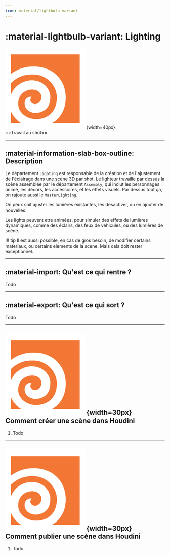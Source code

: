 ```yaml
---
icon: material/lightbulb-variant
---
```


# :material-lightbulb-variant: Lighting

![Houdini_icon](../assets/icons/houdini.png){width=40px}
<br>
==Travail au shot==

------

## :material-information-slab-box-outline: Description

Le département `Lighting` est responsable de la création et de l'ajustement de l'éclairage dans une scène 3D par shot. Le lighteur travaille par dessus la scène assemblée par le département `Assembly`, qui inclut les personnages animé, les décors, les accessoires, et les effets visuels. Par dessus tout ça, on rajoute aussi le `MasterLighting`.

On peux soit ajuster les lumières existantes, les desactiver, ou en ajouter de nouvelles. 

Les lights peuvent etre animées, pour simuler des effets de lumières dynamiques, comme des éclairs, des feux de véhicules, ou des lumières de scène.

!!! tip
    Il est aussi possible, en cas de gros besoin, de modifier certains materiaux, ou certains elements de la scene. Mais cela doit rester exceptionnel.

------

## :material-import: Qu'est ce qui rentre ?

Todo

------

## :material-export: Qu'est ce qui sort ?

Todo

------

## ![Houdini_icon](../assets/icons/houdini.png){width=30px} Comment créer une scène dans Houdini

1. Todo

------

## ![Houdini_icon](../assets/icons/houdini.png){width=30px} Comment publier une scène dans Houdini

1. Todo

